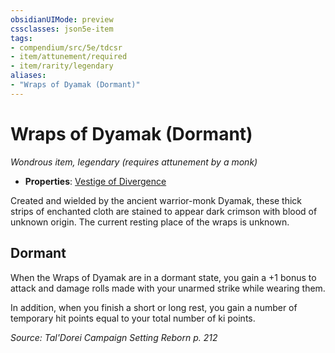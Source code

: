 ```yaml
---
obsidianUIMode: preview
cssclasses: json5e-item
tags:
- compendium/src/5e/tdcsr
- item/attunement/required
- item/rarity/legendary
aliases: 
- "Wraps of Dyamak (Dormant)"
---
```

# Wraps of Dyamak (Dormant)
*Wondrous item, legendary (requires attunement by a monk)*  

- **Properties**: [Vestige of Divergence](2-Mechanics/CLI/rules/item-properties.md#Vestige%20of%20Divergence)

Created and wielded by the ancient warrior-monk Dyamak, these thick strips of enchanted cloth are stained to appear dark crimson with blood of unknown origin. The current resting place of the wraps is unknown.

## Dormant

When the Wraps of Dyamak are in a dormant state, you gain a +1 bonus to attack and damage rolls made with your unarmed strike while wearing them.

In addition, when you finish a short or long rest, you gain a number of temporary hit points equal to your total number of ki points.

*Source: Tal'Dorei Campaign Setting Reborn p. 212*
